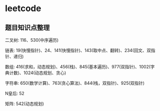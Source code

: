 # leetcode

## 题目知识点整理

二叉树: 116、530(中序遍历)

链表: 19(快慢指针)、24、141(快慢指针)、143(取中点、翻转)、234(回文、双指针、递归)

数组: 416(求和，动态规划)、456(栈)、845(基本遍历)、977(双指针)、1002(字典计数)、1024(动态规划、贪心)

字符串: 650(数学计算)、763(贪心算法)、844(栈，双指针)、925(双指针)

N皇后: 52

矩阵: 542(动态规划)
